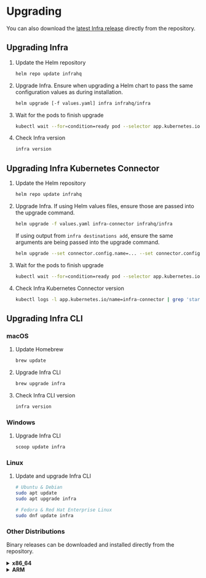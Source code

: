 # Upgrading

You can also download the [latest Infra release][1] directly from the repository.

## Upgrading Infra

1. Update the Helm repository

    ```bash
    helm repo update infrahq
    ```

2. Upgrade Infra. Ensure when upgrading a Helm chart to pass the same configuration values as during installation.

    ```bash
    helm upgrade [-f values.yaml] infra infrahq/infra
    ```

3. Wait for the pods to finish upgrade

    ```bash
    kubectl wait --for=condition=ready pod --selector app.kubernetes.io/name=infra-server
    ```

4. Check Infra version

    ```bash
    infra version
    ```

## Upgrading Infra Kubernetes Connector

1. Update the Helm repository

    ```bash
    helm repo update infrahq
    ```

2. Upgrade Infra. If using Helm values files, ensure those are passed into the upgrade command.

    ```bash
    helm upgrade -f values.yaml infra-connector infrahq/infra
    ```

    If using output from `infra destinations add`, ensure the same arguments are being passed into the upgrade command.

    ```bash
    helm upgrade --set connector.config.name=... --set connector.config.accessKey=... --set connector.config.server=... infra-connector infrahq/infra
    ```

3. Wait for the pods to finish upgrade

    ```bash
    kubectl wait --for=condition=ready pod --selector app.kubernetes.io/name=infra-connector
    ```

4. Check Infra Kubernetes Connector version

    ```bash
    kubectl logs -l app.kubernetes.io/name=infra-connector | grep 'starting infra'
    ```

## Upgrading Infra CLI

### macOS

1. Update Homebrew

    ```bash
    brew update
    ```

2. Upgrade Infra CLI

    ```bash
    brew upgrade infra
    ```

3. Check Infra CLI version

    ```bash
    infra version
    ```

### Windows

1. Upgrade Infra CLI

    ```powershell
    scoop update infra
    ```

### Linux

1. Update and upgrade Infra CLI

   ```bash
   # Ubuntu & Debian
   sudo apt update
   sudo apt upgrade infra
   ```

   ```bash
   # Fedora & Red Hat Enterprise Linux
   sudo dnf update infra
   ```

### Other Distributions

Binary releases can be downloaded and installed directly from the repository.

<details>
  <summary><strong>x86_64</strong></summary>

<!-- {x-release-please-start-version} -->
  ```bash
  curl -sSL https://github.com/infrahq/infra/releases/download/v0.7.0/infra_0.7.0_linux_x86_64.zip
  unzip -d /usr/local/bin infra_0.7.0_linux_x86_64.zip
  ```
<!-- {x-release-please-end} -->
</details>

<details>
  <summary><strong>ARM</strong></summary>

<!-- {x-release-please-start-version} -->
  ```bash
  curl -sSL https://github.com/infrahq/infra/releases/download/v0.7.0/infra_0.7.0_linux_arm64.zip
  unzip -d /usr/local/bin infra_0.7.0_linux_arm64.zip
  ```
<!-- {x-release-please-end} -->
</details>

[1]: https://github.com/infrahq/infra/releases/latest
